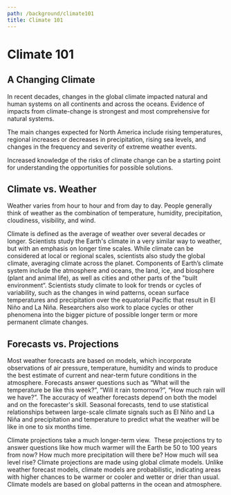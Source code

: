 ```yaml
---
path: /background/climate101
title: Climate 101
---
```


# Climate 101

## A Changing Climate

In recent decades, changes in the global climate impacted natural and human systems on all continents and across the oceans. Evidence of impacts from climate-change is strongest and most comprehensive for natural systems.

The main changes expected for North America include rising temperatures, regional increases or decreases in precipitation, rising sea levels, and changes in the frequency and severity of extreme weather events.

Increased knowledge of the risks of climate change can be a starting point for understanding the opportunities for possible solutions.

## Climate vs. Weather

Weather varies from hour to hour and from day to day. People generally think of weather as the combination of temperature, humidity, precipitation, cloudiness, visibility, and wind.

Climate is defined as the average of weather over several decades or longer. Scientists study the Earth's climate in a very similar way to weather, but with an emphasis on longer time scales. While climate can be considered at local or regional scales, scientists also study the global climate, averaging climate across the planet. Components of Earth’s climate system include the atmosphere and oceans, the land, ice, and biosphere (plant and animal life), as well as cities and other parts of the "built environment“. Scientists study climate to look for trends or cycles of variability, such as the changes in wind patterns, ocean surface temperatures and precipitation over the equatorial Pacific that result in El Niño and La Niña. Researchers also work to place cycles or other phenomena into the bigger picture of possible longer term or more permanent climate changes.

## Forecasts vs. Projections

Most weather forecasts are based on models, which incorporate observations of air pressure, temperature, humidity and winds to produce the best estimate of current and near-term future conditions in the atmosphere. Forecasts answer questions such as “What will the temperature be like this week?”, “Will it rain tomorrow?”, “How much rain will we have?”. The accuracy of weather forecasts depend on both the model and on the forecaster's skill. Seasonal forecasts, tend to use statistical relationships between large-scale climate signals such as El Niño and La Niña and precipitation and temperature to predict what the weather will be like in one to six months time.

Climate projections take a much longer-term view.  These projections try to answer questions like how much warmer will the Earth be 50 to 100 years from now? How much more precipitation will there be? How much will sea level rise? Climate projections are made using global climate models. Unlike weather forecast models, climate models are probabilistic, indicating areas with higher chances to be warmer or cooler and wetter or drier than usual. Climate models are based on global patterns in the ocean and atmosphere.
